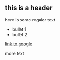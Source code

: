 ## this is a header
here is some regular text

* bullet 1
* bullet 2


[link to google](https://www.google.com/)

more text




